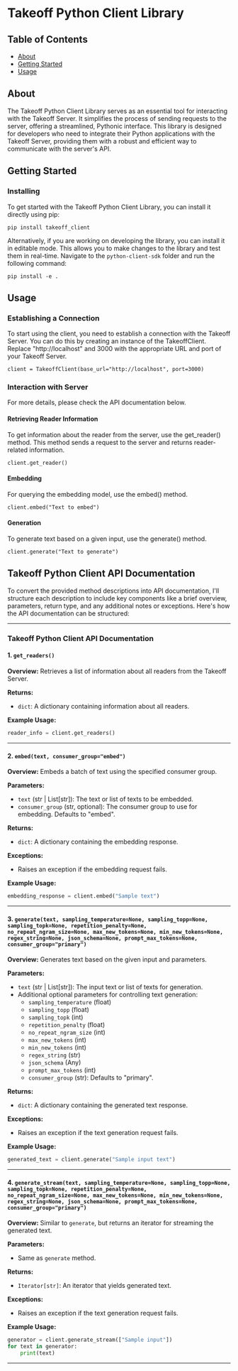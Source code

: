 # Takeoff Python Client Library

## Table of Contents

- [About](#about)
- [Getting Started](#getting_started)
- [Usage](#usage)

## About <a name = "about"></a>

The Takeoff Python Client Library serves as an essential tool for interacting with the Takeoff Server. It simplifies the process of sending requests to the server, offering a streamlined, Pythonic interface. This library is designed for developers who need to integrate their Python applications with the Takeoff Server, providing them with a robust and efficient way to communicate with the server's API.



## Getting Started <a name = "getting_started"></a>

### Installing

To get started with the Takeoff Python Client Library, you can install it directly using pip:
```
pip install takeoff_client
```

Alternatively, if you are working on developing the library, you can install it in editable mode. This allows you to make changes to the library and test them in real-time. Navigate to the `python-client-sdk` folder and run the following command:
```
pip install -e . 
```

## Usage <a name = "usage"></a>

### Establishing a Connection
To start using the client, you need to establish a connection with the Takeoff Server. You can do this by creating an instance of the TakeoffClient. Replace "http://localhost" and 3000 with the appropriate URL and port of your Takeoff Server.

```
client = TakeoffClient(base_url="http://localhost", port=3000)
```

### Interaction with Server 

For more details, please check the API documentation below.

#### Retrieving Reader Information

To get information about the reader from the server, use the get_reader() method. This method sends a request to the server and returns reader-related information.
```
client.get_reader() 
```

#### Embedding
For querying the embedding model, use the embed() method. 

```
client.embed("Text to embed")
```

#### Generation 
To generate text based on a given input, use the generate() method.

```
client.generate("Text to generate")
```

## Takeoff Python Client API Documentation


To convert the provided method descriptions into API documentation, I'll structure each description to include key components like a brief overview, parameters, return type, and any additional notes or exceptions. Here's how the API documentation can be structured:

---

### Takeoff Python Client API Documentation

#### 1. `get_readers()`

**Overview:**
Retrieves a list of information about all readers from the Takeoff Server.

**Returns:**
- `dict`: A dictionary containing information about all readers.

**Example Usage:**
```python
reader_info = client.get_readers()
```

---

#### 2. `embed(text, consumer_group="embed")`

**Overview:**
Embeds a batch of text using the specified consumer group.

**Parameters:**
- `text` (str | List[str]): The text or list of texts to be embedded.
- `consumer_group` (str, optional): The consumer group to use for embedding. Defaults to "embed".

**Returns:**
- `dict`: A dictionary containing the embedding response.

**Exceptions:**
- Raises an exception if the embedding request fails.

**Example Usage:**
```python
embedding_response = client.embed("Sample text")
```

---

#### 3. `generate(text, sampling_temperature=None, sampling_topp=None, sampling_topk=None, repetition_penalty=None, no_repeat_ngram_size=None, max_new_tokens=None, min_new_tokens=None, regex_string=None, json_schema=None, prompt_max_tokens=None, consumer_group="primary")`

**Overview:**
Generates text based on the given input and parameters.

**Parameters:**
- `text` (str | List[str]): The input text or list of texts for generation.
- Additional optional parameters for controlling text generation:
    - `sampling_temperature` (float)
    - `sampling_topp` (float)
    - `sampling_topk` (int)
    - `repetition_penalty` (float)
    - `no_repeat_ngram_size` (int)
    - `max_new_tokens` (int)
    - `min_new_tokens` (int)
    - `regex_string` (str)
    - `json_schema` (Any)
    - `prompt_max_tokens` (int)
    - `consumer_group` (str): Defaults to "primary".

**Returns:**
- `dict`: A dictionary containing the generated text response.

**Exceptions:**
- Raises an exception if the text generation request fails.

**Example Usage:**
```python
generated_text = client.generate("Sample input text")
```

---

#### 4. `generate_stream(text, sampling_temperature=None, sampling_topp=None, sampling_topk=None, repetition_penalty=None, no_repeat_ngram_size=None, max_new_tokens=None, min_new_tokens=None, regex_string=None, json_schema=None, prompt_max_tokens=None, consumer_group="primary")`

**Overview:**
Similar to `generate`, but returns an iterator for streaming the generated text.

**Parameters:**
- Same as `generate` method.

**Returns:**
- `Iterator[str]`: An iterator that yields generated text.

**Exceptions:**
- Raises an exception if the text generation request fails.

**Example Usage:**
```python
generator = client.generate_stream(["Sample input"])
for text in generator:
    print(text)
```

---
